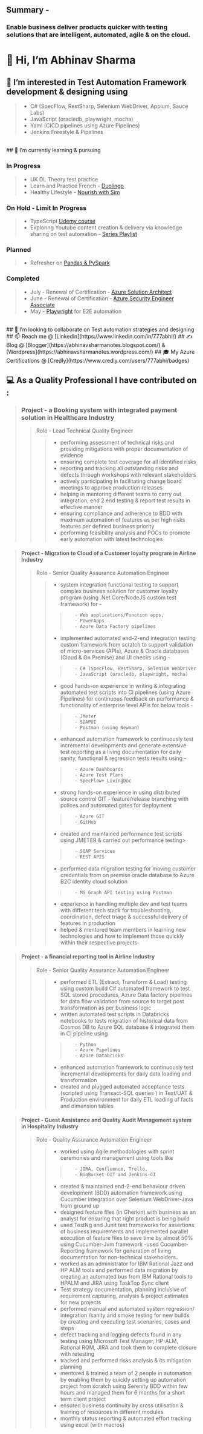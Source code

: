 ## Summary - 
### Enable business deliver products quicker with testing solutions that are intelligent, automated, agile & on the cloud. 

# 👋 Hi, I’m Abhinav Sharma
## 👀 I’m interested in Test Automation Framework development & designing using
>- C# (SpecFlow, RestSharp, Selenium WebDriver, Appium, Sauce Labs)
>- JavaScript (oracledb, playwright, mocha)  
>- Yaml (CICD pipelines using Azure Pipelines)
>- Jenkins Freestyle & Pipelines 
    
<br/>
## 🌱 I’m currently learning & pursuing 

### In Progress 
>- UK DL Theory test practice
>- Learn and Practice French - [Duolingo](https://www.duolingo.com/course/fr/en/Learn-French)   
>- Healthy Lifestyle - [Nourish with Sim](https://nourishwithsim.com/collections/flexible-plans/products/reboot-lite) 


### On Hold - Limit In Progress
>- TypeScript [Udemy course](https://www.udemy.com/course/understanding-typescript/)
>- Exploring Youtube content creation & delivery via knowledge sharing on test automation - [Series Playlist](https://www.youtube.com/watch?v=BcSO9cQC06c&list=PL18bn1hY6igVa_WBzDAOayYIu-tNazixG&t=0s&ab_channel=AbhinavSharma) 

### Planned 
>- Refresher on [Pandas & PySpark](https://www.udemy.com/course/python-for-data-science-and-machine-learning-bootcamp/)  

### Completed 
>- July - Renewal of Certification - [Azure Solution Architect](https://docs.microsoft.com/en-us/certifications/azure-solutions-architect/)  
>- June - Renewal of Certification - [Azure Security Engineer Associate](https://docs.microsoft.com/en-us/certifications/azure-security-engineer/)
>- May - [Playwright](https://playwright.dev/) for E2E automation


<br/> 
## 💞️ I’m looking to collaborate on Test automation strategies and designing
## 📫 Reach me @ [Linkedin](https://www.linkedin.com/in/777abhi/)
## ✍️ Blog @ [Blogger](https://abhinavsharmanotes.blogspot.com/) & [Wordpress](https://abhinavsharmanotes.wordpress.com/)
## 🎓 My Azure Certifications @ [Credly](https://www.credly.com/users/777abhi/badges)
<br/>

## 💻 As a Quality Professional I have contributed on : 

> ### Project - a Booking system with integrated payment solution in Healthcare Industry
>> Role - Lead Technical Quality Engineer 
>>> - performing assessment of technical risks and providing mitigations with proper documentation of evidence
>>> - ensuring complete test coverage for all identified risks
>>> - reporting and tracking all outstanding risks and defects through workshops with relevant stakeholders
>>> - actively participating in facilitating change board meetings to approve production releases
>>>- helping in mentoring different teams to carry out integration, end 2 end testing & report test results in effective manner
>>> - ensuring compliance and adherence to BDD with maximum automation of features as per high risks features per defined business priority
>>> - performing feasibility analysis and POCs to promote early automation with latest technologies

> ####  Project - Migration to Cloud of a Customer loyalty program in Airline Industry
>> Role - Senior Quality Assurance Automation Engineer
>>> - system integration functional testing to support complex business solution for customer loyalty program (using .Net Core/NodeJS custom test framework) for - 
>>>>```markdown
>>>>    - Web applications/Function apps, 
>>>>    - PowerApps 
>>>>    - Azure Data Factory pipelines
>>>>```
>>>- implemented automated end-2-end integration testing custom framework from scratch to support validation of micro-services (APIs), Azure & Oracle databases (Cloud & On Premise) and UI checks using - 
>>>>```markdown
>>>>    - C# (SpecFlow, RestSharp, Selenium WebDriver)
>>>>    - JavaScript (oracledb, playwright, mocha)
>>>>```
>>> - good hands-on experience in writing & integrating automated test scripts into CI pipelines (using Azure Pipelines) for continuous feedback on performance & functionality of enterprise level APIs for below tools - 
>>>>```markdown
>>>>    - JMeter
>>>>    - SOAPUI 
>>>>    - Postman (using Newman) 
>>>>```
>>> - enhanced automation framework to continuously test incremental developments and generate extensive test reporting as a living documentation for daily sanity, functional & regression tests results using - 
>>>>```markdown
>>>>    - Azure Dashboards
>>>>    - Azure Test Plans
>>>>    - SpecFlow+ LivingDoc
>>>>```
>>> - strong hands-on experience in using distributed source control GIT - feature/release branching with polices and automated gates for deployment
>>>>```markdown
>>>>    - Azure GIT
>>>>    - GitHub
>>>>```
>>> - created and maintained performance test scripts using JMETER & carried out performance testing>
>>>>```markdown
>>>>    - SOAP Services 
>>>>    - REST APIS
>>>>```
>>> - performed data migration testing for moving customer credentials from on premise oracle database to Azure B2C identity cloud solution
>>>>```markdown
>>>>    - MS Graph API testing using Postman
>>>>```
>>> - experience in handling multiple dev and test teams with different tech stack for troubleshooting, coordination, defect triage & successful delivery of features in production
>>> - helped & mentored team members in learning new technologies and how to implement those quickly within their respective projects

> #### Project - a financial reporting tool in Airline Industry
>> Role - Senior Quality Assurance Automation Engineer
>>>- performed ETL (Extract, Transform & Load) testing using custom build C# automated framework to test SQL stored procedures, Azure Data factory pipelines for data flow validation from source to target post transformation as per business logic
>>>- written automated test scripts in Databricks notebooks to tests migration of historical data from Cosmos DB to Azure SQL database & integrated them in CI pipeline using
>>>>```markdown
>>>>    - Python
>>>>    - Azure Pipelines
>>>>    - Azure Databricks
>>>>```
>>>- enhanced automation framework to continuously test incremental developments for daily data loading and transformation
>>>- created and plugged automated acceptance tests (scripted using Transact-SQL queries ) in Test/UAT & Production environment for daily ETL loading of facts and dimension tables


> #### Project - Guest Assistance and Quality Audit Management system in Hospitality Industry
>> Role - Quality Assurance Automation Engineer
>>>- worked using Agile methodologies with sprint ceremonies and management using tools like 
>>>>```markdown
>>>>    - JIRA, Confluence, Trello, 
>>>>    - BigBucket GIT and Jenkins-CI
>>>>```
>>>- created & maintained end-2-end behaviour driven development (BDD) automation framework using Cucumber integration over Selenium WebDriver-Java from ground up
>>>- designed feature files (in Gherkin) with business as an analyst for ensuring that right product is being build
>>>- used TestNg and Junit test frameworks for assertions of business requirements and implemented parallel execution of feature files to save time by almost 50% using Cucumber-Jvm framework
>>>-used Cucumber-Reporting framework for generation of living documentation for non-technical stakeholders 
>>>- worked as an administrator for IBM Rational Jazz and HP ALM tools and performed data migration by creating an automated bus from IBM Rational tools to HPALM and JIRA using TaskTop Sync client
>>>- Test strategy documentation, planning inclusive of requirement capturing, analysis & project estimates for new projects
>>>- performed manual and automated system regression/ integration /sanity and smoke testing for new builds by creating and executing test scenarios, cases and steps
>>>- defect tracking and logging defects found in any testing using Microsoft Test Manager, HP-ALM, Rational RQM, JIRA and took them to complete closure with retesting
>>>- tracked and performed risks analysis & its mitigation planning
>>>- mentored & trained a team of 2 people in automation by enabling them by quickly setting up automation project from scratch using Serenity BDD within few hours and managed them for 6 months for a short term client project
>>>- ensured business continuity by cross utilisation & training of resources in different modules
>>>- monthly status reporting & automated effort tracking using excel (with macros)

<!---
777abhi/777abhi is a ✨ special ✨ repository because its `README.md` (this file) appears on your GitHub profile.
You can click the Preview link to take a look at your changes.
--->
